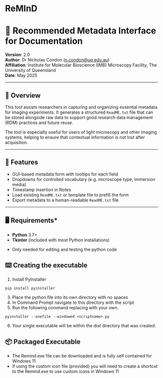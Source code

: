 # ReMInD
# 🧬 Recommended Metadata Interface for Documentation

**Version**: 2.0  
**Author**: Dr Nicholas Condon (n.condon@uq.edu.au)  
**Affiliation**: Institute for Molecular Bioscience (IMB) Microscopy Facility, The University of Queensland  
**Date**: May 2025

---

## 📖 Overview

This tool assists researchers in capturing and organizing essential metadata for imaging experiments. It generates a structured `ReadME.txt` file that can be stored alongside raw data to support good research data management (RDM) practices and future reuse.

The tool is especially useful for users of light microscopy and other imaging systems, helping to ensure that contextual information is not lost after acquisition.

---

## 🚀 Features

- GUI-based metadata form with tooltips for each field  
- Dropdowns for controlled vocabulary (e.g. microscope type, immersion media)  
- Timestamp insertion in Notes  
- Load existing `ReadME.txt` or template file to prefill the form  
- Export metadata to a human-readable `ReadME.txt` file  

---

## 🖥️ Requirements*

- **Python** 3.7+
- **Tkinter** (included with most Python installations)
* Only needed for editing and testing the python code

## ⌨️ Creating the executable

1.  Install PyInstaller 
   ```
pip install pyinstaller
```
3.  Place the python file into its own directory with no spaces
4.  In Command Prompt navigate to this directory with the script
5.  Run the following command replacing <scriptname> with your own.
```
pyinstaller --onefile --windowed <scriptname>.py
```
6.  Your single executable will be within the dist directory that was created.


## 📦 Packaged Executable
- The Remind.exe file can be downloaded and is fully self contained for Windows 11
- If using the custom icon file (provided) you will need to create a shortcut to the Remind.exe to use custom icons in Windows 11

